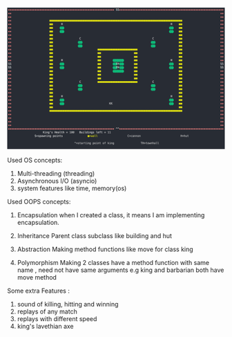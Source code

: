 ![GameBoard](a.png)


Used OS concepts:
1. Multi-threading (threading)
2. Asynchronous I/O (asyncio)
5. system features like time, memory(os)

Used OOPS concepts:

1. Encapsulation
when I created a class, it means I am implementing encapsulation. 

2. Inheritance 
Parent class subclass like building and hut

3. Abstraction
Making method functions like move for class king 

4. Polymorphism
Making 2 classes have a method function with same name , need not have same arguments
e.g king and barbarian both have move method 

Some extra Features : 
1. sound of killing, hitting and winning
2. replays of any match 
3. replays with different speed
4. king's lavethian axe